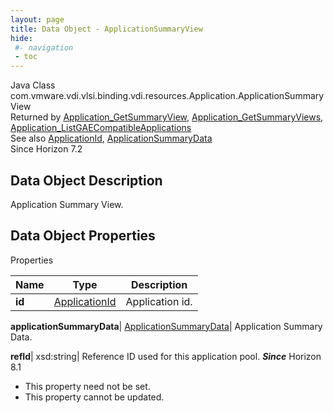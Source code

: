 ```yaml
---
layout: page
title: Data Object - ApplicationSummaryView
hide:
 #- navigation
 - toc
---
```






Java Class
    com.vmware.vdi.vlsi.binding.vdi.resources.Application.ApplicationSummaryView  
Returned by
     [Application_GetSummaryView](vdi.resources.Application.md#getSummaryView), [Application_GetSummaryViews](vdi.resources.Application.md#getSummaryViews), [Application_ListGAECompatibleApplications](vdi.resources.Application.md#listGAECompatibleApplications)  
See also
     [ApplicationId](vdi.entity.ApplicationId.md), [ApplicationSummaryData](vdi.resources.Application.ApplicationSummaryData.md)  
Since 
    Horizon 7.2

## Data Object Description 

Application Summary View. 

## Data Object Properties

Properties

Name |  Type |  Description   
---|---|---  
**id**| [ApplicationId](vdi.entity.ApplicationId.md)|  Application id.   
  
**applicationSummaryData**| [ApplicationSummaryData](vdi.resources.Application.ApplicationSummaryData.md)|  Application Summary Data.   
  
**refId**|  xsd:string|  Reference ID used for this application pool.  **_Since_** Horizon 8.1  


 * This property need not be set.
 * This property cannot be updated.

  
  
  
   
  
  

